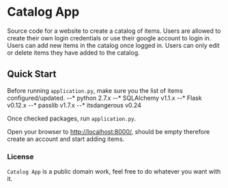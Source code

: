 # Catalog App

Source code for a website to create a catalog of items. Users are allowed to create their own login credentials or use their google account to login in. Users can add new items in the catalog once logged in. Users can only edit or delete items they have added to the catalog.

## Quick Start

Before running `application.py`, make sure you the list of items configured/updated. 
--* python 2.7.x
--* SQLAlchemy v1.1.x
--* Flask v0.12.x
--* passlib v1.7.x
--* itsdangerous v0.24

Once checked packages, run `application.py`.

Open your browser to <http://localhost:8000/>, should be empty therefore create an account and start adding items. 

### License

`Catalog App` is a public domain work, feel free to do whatever you want with it.